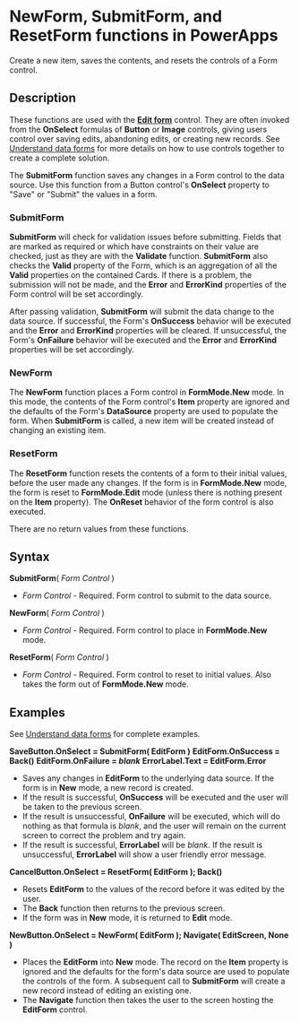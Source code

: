 <properties
	pageTitle="PowerApps: NewForm, SubmitForm, and ResetForm functions"
	description="Reference information for the NewForm, SubmitForm, and ResetForm functions in PowerApps, including syntax and examples"
	services=""
	suite="powerapps"
	documentationCenter="na"
	authors="gregli-msft"
	manager="dwrede"
	editor=""
	tags=""/>

<tags
   ms.service="powerapps"
   ms.devlang="na"
   ms.topic="article"
   ms.tgt_pltfrm="na"
   ms.workload="na"
   ms.date="11/07/2015"
   ms.author="gregli"/>

# NewForm, SubmitForm, and ResetForm functions in PowerApps #

Create a new item, saves the contents, and resets the controls of a Form control. 

## Description ##

These functions are used with the [**Edit form**](control-form-detail.md) control.  They are often invoked from the **OnSelect** formulas of **Button** or **Image** controls, giving users control over saving edits, abandoning edits, or creating new records.  See [Understand data forms](working-with-forms.md) for more details on how to use controls together to create a complete solution.

The **SubmitForm** function saves any changes in a Form control to the data source.  Use this function from a Button control's **OnSelect** property to "Save" or "Submit" the values in a form.  

### SubmitForm ##

**SubmitForm** will check for validation issues before submitting.  Fields that are marked as required or which have constraints on their value are checked, just as they are with the **Validate** function.  **SubmitForm** also checks the **Valid** property of the Form, which is an aggregation of all the **Valid** properties on the contained Cards.  If there is a problem, the submission will not be made, and the **Error** and **ErrorKind** properties of the Form control will be set accordingly.

After passing validation, **SubmitForm** will submit the data change to the data source.  If successful, the Form's **OnSuccess** behavior will be executed and the **Error** and **ErrorKind** properties will be cleared.  If unsuccessful, the Form's **OnFailure** behavior will be executed and the **Error** and **ErrorKind** properties will be set accordingly.  

### NewForm ###

The **NewForm** function places a Form control in **FormMode.New** mode.  In this mode, the contents of the Form control's **Item** property are ignored and the defaults of the Form's **DataSource** property are used to populate the form.  When **SubmitForm** is called, a new item will be created instead of changing an existing item.

### ResetForm ###

The **ResetForm** function resets the contents of a form to their initial values, before the user made any changes.  If the form is in **FormMode.New** mode, the form is reset to **FormMode.Edit** mode (unless there is nothing present on the **Item** property).  The **OnReset** behavior of the form control is also executed.

There are no return values from these functions.

## Syntax ##

**SubmitForm**( *Form Control* )

- *Form Control* - Required. Form control to submit to the data source.

**NewForm**( *Form Control* )

- *Form Control* - Required. Form control to place in **FormMode.New** mode.

**ResetForm**( *Form Control* )

- *Form Control* - Required. Form control to reset to initial values.  Also takes the form out of **FormMode.New** mode.

## Examples ##

See [Understand data forms](working-with-forms.md) for complete examples.

**SaveButton.OnSelect = SubmitForm( EditForm )**
**EditForm.OnSuccess = Back()**
**EditForm.OnFailure = *blank***
**ErrorLabel.Text = EditForm.Error**

- Saves any changes in **EditForm** to the underlying data source. If the form is in **New** mode, a new record is created.
- If the result is successful, **OnSuccess** will be executed and the user will be taken to the previous screen.  
- If the result is unsuccessful, **OnFailure** will be executed, which will do nothing as that formula is *blank*, and the user will remain on the current screen to correct the problem and try again.  
- If the result is successful, **ErrorLabel** will be *blank*.  If the result is unsuccessful, **ErrorLabel** will show a user friendly error message.

**CancelButton.OnSelect = ResetForm( EditForm ); Back()**

- Resets **EditForm** to the values of the record before it was edited by the user.  
- The **Back** function then returns to the previous screen.
- If the form was in **New** mode, it is returned to **Edit** mode.

**NewButton.OnSelect = NewForm( EditForm ); Navigate( EditScreen, None )**

- Places the **EditForm** into **New** mode.  The record on the **Item** property is ignored and the defaults for the form's data source are used to populate the controls of the form.  A subsequent call to **SubmitForm** will create a new record instead of editing an existing one.
- The **Navigate** function then takes the user to the screen hosting the **EditForm** control.  



